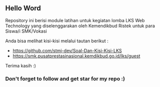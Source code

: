 ## Hello Word

Repository ini berisi module latihan untuk kegiatan lomba LKS Web Technology yang diselenggarakan oleh Kemendikbud Ristek untuk para Siswa/i SMK/Vokasi

Anda bisa melihat kisi-kisi melalui tautan berikut :
  -  https://github.com/stmj-dev/Soal-Dan-Kisi-Kisi-LKS
  -  https://smk.pusatprestasinasional.kemdikbud.go.id/lks/guest

Terima kasih :)

### Don't forget to follow and get star for my repo :)
